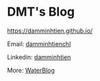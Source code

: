 # DMT's Blog

https://damminhtien.github.io/

Email: [damminhtienchl](mailto:damminhtienchl@gmail.com)

Linkedin: [damminhtien](https://www.linkedin.com/in/damminhtien/)

More: [WaterBlog](https://thewaterdroplets.blogspot.com)
